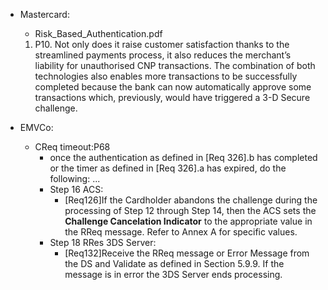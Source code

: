 - Mastercard:
    - Risk_Based_Authentication.pdf

     1. P10. Not only does it raise customer
        satisfaction thanks to the streamlined
        payments process, it also reduces the
        merchant’s liability for unauthorised
        CNP transactions. The combination of
        both technologies also enables more
        transactions to be successfully completed
        because the bank can now automatically
        approve some transactions which,
        previously, would have triggered
        a 3-D Secure challenge. 



- EMVCo:
  - CReq timeout:P68
    -  once the authentication as defined in [Req 326].b has completed or the timer as defined in [Req 326].a has expired, do the following: ...
    -  Step 16 ACS: 
       -  [Req126]If the Cardholder abandons the challenge during the processing of Step 12 through Step 14, then the ACS sets the **Challenge Cancelation Indicator** to the appropriate value in the RReq message. Refer to Annex A for specific values.
    -  Step 18 RRes 3DS Server:
       -  [Req132]Receive the RReq message or Error Message from the DS and Validate as defined in Section 5.9.9. If the message is in error the 3DS Server ends processing.

